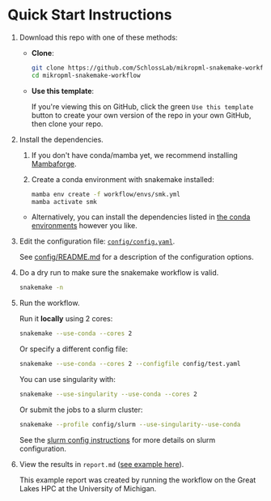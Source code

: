 # Quick Start Instructions

1. Download this repo with one of these methods:

    - **Clone**:
      ``` sh
      git clone https://github.com/SchlossLab/mikropml-snakemake-workflow
      cd mikropml-snakemake-workflow
      ```
    - **Use this template**:

      If you're viewing this on GitHub,
      click the green `Use this template` button to create
      your own version of the repo in your own GitHub, then clone your repo.
    
1. Install the dependencies.

    1. If you don't have conda/mamba yet, we recommend installing
       [Mambaforge](https://mamba.readthedocs.io/en/latest/installation.html).

    1. Create a conda environment with snakemake installed:

       ``` sh
       mamba env create -f workflow/envs/smk.yml
       mamba activate smk
       ```

    - Alternatively, you can install the dependencies listed in
    [the conda environments](/workflow/envs/) however you like.

1. Edit the configuration file: [`config/config.yaml`](/config/config.yaml). 
 
   See [config/README.md](/config/README.md) for a description of the configuration options.

1. Do a dry run to make sure the snakemake workflow is valid.

    ``` sh
    snakemake -n
    ```

1. Run the workflow.

    Run it **locally** using 2 cores:
    ``` sh
    snakemake --use-conda --cores 2
    ```

    Or specify a different config file:
    ``` sh
    snakemake --use-conda --cores 2 --configfile config/test.yaml
    ```

    You can use singularity with:
    ``` sh
    snakemake --use-singularity --use-conda --cores 2
    ```

    Or submit the jobs to a slurm cluster:
    ```sh
    snakemake --profile config/slurm --use-singularity--use-conda 
    ```
    See the [slurm config instructions](config/README.md#slurm) for more details
    on slurm configuration.

1. View the results in `report.md` ([see example here](report-example.md)).

    This example report was created by running the workflow on the Great Lakes HPC
    at the University of Michigan.
